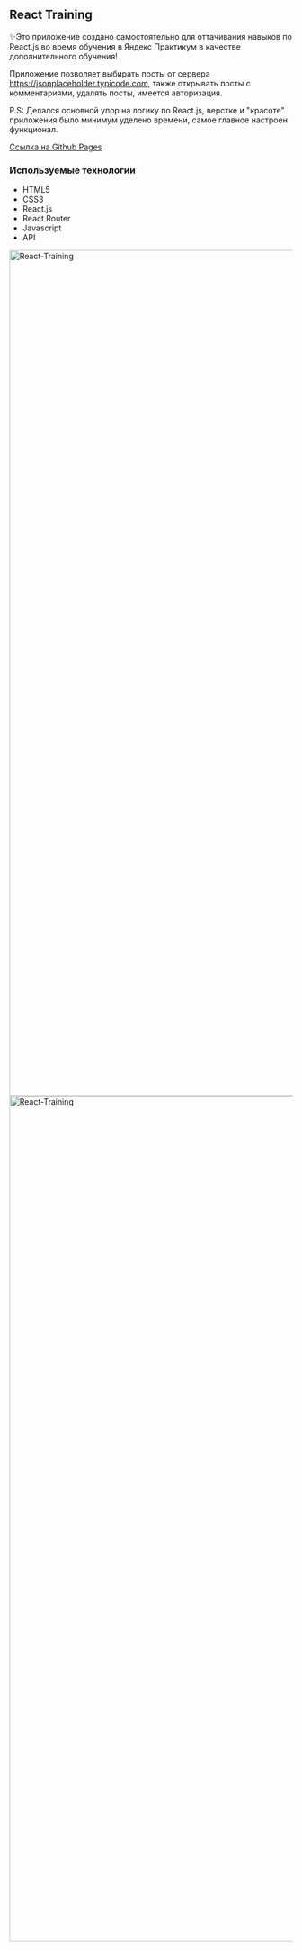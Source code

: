 ## React Training

✨Это приложение создано самостоятельно для оттачивания навыков по React.js во время
обучения в Яндекс Практикум в качестве дополнительного обучения!

Приложение позволяет выбирать посты от сервера https://jsonplaceholder.typicode.com, также открывать посты с комментариями, удалять посты, имеется авторизация.

P.S: Делался основной упор на логику по React.js, верстке и "красоте" приложения было минимум уделено времени, самое главное настроен функционал.

[Ссылка на Github Pages](https://mikhailyandex.github.io/login)

### Используемые технологии
* HTML5
* CSS3
* React.js
* React Router
* Javascript
* API

<img width="1503" alt="React-Training" src="https://user-images.githubusercontent.com/114576286/224528960-e2d4d221-9ff5-4c08-84f7-4b502e3e56b3.png">

<img width="1503" alt="React-Training" src="https://user-images.githubusercontent.com/114576286/224528933-50f56095-0dfe-4673-a7f9-c25b2b1aeae0.png">
